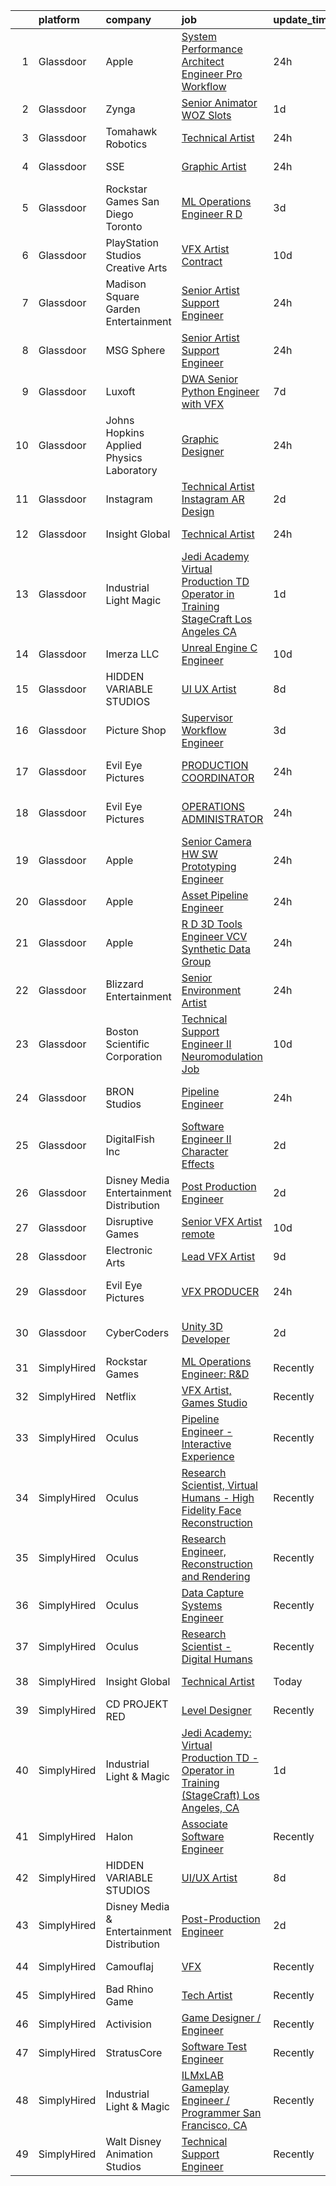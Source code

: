 

|    | platform    | company                                   | job                                                                                                                                                                                                                                                                                                                                                                                                                                                                                                                                                                                                                                                                                                                                                                                                                                                                                                                                                                                                                                                                                                                                                                                                                                                                                                                                                                                      | update_time   | location          |
|---:|:------------|:------------------------------------------|:-----------------------------------------------------------------------------------------------------------------------------------------------------------------------------------------------------------------------------------------------------------------------------------------------------------------------------------------------------------------------------------------------------------------------------------------------------------------------------------------------------------------------------------------------------------------------------------------------------------------------------------------------------------------------------------------------------------------------------------------------------------------------------------------------------------------------------------------------------------------------------------------------------------------------------------------------------------------------------------------------------------------------------------------------------------------------------------------------------------------------------------------------------------------------------------------------------------------------------------------------------------------------------------------------------------------------------------------------------------------------------------------|:--------------|:------------------|
|  1 | Glassdoor   | Apple                                     | [System Performance Architect Engineer   Pro Workflow](https://www.glassdoor.com/partner/jobListing.htm?pos=101&ao=1110586&s=58&guid=000001812d7e2e86b398fb1339e1edf3&src=GD_JOB_AD&t=SR&vt=w&cs=1_77f2e757&cb=1654325653419&jobListingId=1007917013732&cpc=25F7D4ABB6558D0F&jrtk=3-0-1g4mnsblh3c2r001-1g4mnsblujort800-425b4a08dfa18342--6NYlbfkN0BvKrLyj5gPmtZO9T8euul8TCxuuKNOtzRJOomxnwSEodTz2Bc-sPZlavsCvouCU0VSHPprzten8oTxDm_CTNHmgU_b4iqkIoWxZVfjfKUa7bDjt7JRJKUMJMzkDcK_u_H343eKKiYcBKNUY3QWgOaFao4FdJupn8c3CMZGEWEnUKE34Xr2eGFcouG3U5PaP2ZYDfAUcfzVCpogC04yCviYVmRb8ip0XXAlTs8ZAdkvMGUZJ858L2dazgmRuXLBy2LiC8qKnJ3T5832PmeulbD9MZD_XRWrJtKnAWh9Zv4GFpoSgox1fRMOtUAHfRqvcQjVI4DTDtzx0dzMGvtSULqqUYZw1T96s5D2srNrD0_Zd3vochpUZG4Ue87tARLYSzUBwyUl-zSeEyo8zKb8ytuR6yk7-1qTrf67Jvjdahfh3lf4iCVx0e9NGAqd_vQDvAhO-SaJ2whGhaQ8mDpFyifMLGpEo5-VD1j42AsE-XX2ypdQgvGayZrVGTthPwaxJmxWMOEd-9Aje8MXdvkJLSDZMMykqML5BS7zF0e_jx5XK-e9zxNAULGCCPPavZxzM76vmONt_yvUVngNxZK_cKPzhB9ojbK_yD1ofKeB8wGquXnyWU3KOIRUNOGkR_pws6rdqzJzrCfYb4cW4U5Sxp5MguRWoQZVk65gu3LGi34QX9NNIlVu1zkXLsV60togB8CSEU7t0JTIAIBDgafz_wqSTJX_yrjjuw9mFGSF4EILZxXxvmU_IVxezRul3kR0i5rbAKhxTd1eRbGu1l1aiaUl9eC8maM8KIyzMO9vfbiALkDqVj07yUoFLI8vSQpW4p5BtbITBhWmeNMfn25vOFo7pzL3RZQ2yN6d4n-bv_1949WBS11V-kbSp-DqX8kZYapRWoi7TyGVVt6ddB7riwSgcLtU8U1bKMTB3KlKfR0JYyTLijv3h60TRPZATRXeXbZ9kycqHjg6CWxpD0PUaM2SPQd3yuEThds%3D) | 24h           | Portland, OR      |
|  2 | Glassdoor   | Zynga                                     | [Senior Animator   WOZ Slots](https://www.glassdoor.com/partner/jobListing.htm?pos=129&ao=1136043&s=58&guid=000001812d7e2e86b398fb1339e1edf3&src=GD_JOB_AD&t=SR&vt=w&cs=1_8fc5d3c3&cb=1654325653424&jobListingId=1007914666238&jrtk=3-0-1g4mnsblh3c2r001-1g4mnsblujort800-39a5d3eafd938210-)                                                                                                                                                                                                                                                                                                                                                                                                                                                                                                                                                                                                                                                                                                                                                                                                                                                                                                                                                                                                                                                                                             | 1d            | Chicago, IL       |
|  3 | Glassdoor   | Tomahawk Robotics                         | [Technical Artist](https://www.glassdoor.com/partner/jobListing.htm?pos=114&ao=1136043&s=58&guid=000001812d7e2e86b398fb1339e1edf3&src=GD_JOB_AD&t=SR&vt=w&cs=1_905b787e&cb=1654325653420&jobListingId=1007916663748&jrtk=3-0-1g4mnsblh3c2r001-1g4mnsblujort800-f79652c0a49e7ece-)                                                                                                                                                                                                                                                                                                                                                                                                                                                                                                                                                                                                                                                                                                                                                                                                                                                                                                                                                                                                                                                                                                        | 24h           | Melbourne, FL     |
|  4 | Glassdoor   | SSE                                       | [Graphic Artist](https://www.glassdoor.com/partner/jobListing.htm?pos=116&ao=1136043&s=58&guid=000001812d7e2e86b398fb1339e1edf3&src=GD_JOB_AD&t=SR&vt=w&ea=1&cs=1_98d55501&cb=1654325653421&jobListingId=1007916270275&jrtk=3-0-1g4mnsblh3c2r001-1g4mnsblujort800-d088b9a833fc76d4-)                                                                                                                                                                                                                                                                                                                                                                                                                                                                                                                                                                                                                                                                                                                                                                                                                                                                                                                                                                                                                                                                                                     | 24h           | Saint Louis, MO   |
|  5 | Glassdoor   | Rockstar Games San Diego   Toronto        | [ML Operations Engineer  R D](https://www.glassdoor.com/partner/jobListing.htm?pos=111&ao=1136043&s=58&guid=000001812d7e2e86b398fb1339e1edf3&src=GD_JOB_AD&t=SR&vt=w&cs=1_41999c42&cb=1654325653420&jobListingId=1007907907678&jrtk=3-0-1g4mnsblh3c2r001-1g4mnsblujort800-173cdaf018e619cf-)                                                                                                                                                                                                                                                                                                                                                                                                                                                                                                                                                                                                                                                                                                                                                                                                                                                                                                                                                                                                                                                                                             | 3d            | Carlsbad, CA      |
|  6 | Glassdoor   | PlayStation Studios Creative Arts         | [VFX Artist  Contract ](https://www.glassdoor.com/partner/jobListing.htm?pos=124&ao=1136043&s=58&guid=000001812d7e2e86b398fb1339e1edf3&src=GD_JOB_AD&t=SR&vt=w&ea=1&cs=1_1f202d1d&cb=1654325653423&jobListingId=1007889692289&jrtk=3-0-1g4mnsblh3c2r001-1g4mnsblujort800-bada1363746d2f18-)                                                                                                                                                                                                                                                                                                                                                                                                                                                                                                                                                                                                                                                                                                                                                                                                                                                                                                                                                                                                                                                                                              | 10d           | San Diego, CA     |
|  7 | Glassdoor   | Madison Square Garden Entertainment       | [Senior Artist Support Engineer](https://www.glassdoor.com/partner/jobListing.htm?pos=123&ao=1136043&s=58&guid=000001812d7e2e86b398fb1339e1edf3&src=GD_JOB_AD&t=SR&vt=w&cs=1_237938fa&cb=1654325653423&jobListingId=1007916565648&jrtk=3-0-1g4mnsblh3c2r001-1g4mnsblujort800-1ed8146cab154b8d-)                                                                                                                                                                                                                                                                                                                                                                                                                                                                                                                                                                                                                                                                                                                                                                                                                                                                                                                                                                                                                                                                                          | 24h           | Burbank, CA       |
|  8 | Glassdoor   | MSG Sphere                                | [Senior Artist Support Engineer](https://www.glassdoor.com/partner/jobListing.htm?pos=113&ao=1136043&s=58&guid=000001812d7e2e86b398fb1339e1edf3&src=GD_JOB_AD&t=SR&vt=w&cs=1_1015e871&cb=1654325653420&jobListingId=1007916967460&jrtk=3-0-1g4mnsblh3c2r001-1g4mnsblujort800-818073c967240764-)                                                                                                                                                                                                                                                                                                                                                                                                                                                                                                                                                                                                                                                                                                                                                                                                                                                                                                                                                                                                                                                                                          | 24h           | Burbank, CA       |
|  9 | Glassdoor   | Luxoft                                    | [DWA Senior Python Engineer with VFX](https://www.glassdoor.com/partner/jobListing.htm?pos=112&ao=1136043&s=58&guid=000001812d7e2e86b398fb1339e1edf3&src=GD_JOB_AD&t=SR&vt=w&cs=1_2075675c&cb=1654325653420&jobListingId=1007899407069&jrtk=3-0-1g4mnsblh3c2r001-1g4mnsblujort800-5b7b3513b97c7553-)                                                                                                                                                                                                                                                                                                                                                                                                                                                                                                                                                                                                                                                                                                                                                                                                                                                                                                                                                                                                                                                                                     | 7d            | Remote            |
| 10 | Glassdoor   | Johns Hopkins Applied Physics Laboratory  | [Graphic Designer](https://www.glassdoor.com/partner/jobListing.htm?pos=118&ao=1136043&s=58&guid=000001812d7e2e86b398fb1339e1edf3&src=GD_JOB_AD&t=SR&vt=w&cs=1_3e338f00&cb=1654325653421&jobListingId=1007915450048&jrtk=3-0-1g4mnsblh3c2r001-1g4mnsblujort800-21f09bc4b8f9cace-)                                                                                                                                                                                                                                                                                                                                                                                                                                                                                                                                                                                                                                                                                                                                                                                                                                                                                                                                                                                                                                                                                                        | 24h           | Laurel, MD        |
| 11 | Glassdoor   | Instagram                                 | [Technical Artist   Instagram AR Design](https://www.glassdoor.com/partner/jobListing.htm?pos=128&ao=1136043&s=58&guid=000001812d7e2e86b398fb1339e1edf3&src=GD_JOB_AD&t=SR&vt=w&cs=1_60a322b7&cb=1654325653424&jobListingId=1007910880205&jrtk=3-0-1g4mnsblh3c2r001-1g4mnsblujort800-dfe71800a17abd2c-)                                                                                                                                                                                                                                                                                                                                                                                                                                                                                                                                                                                                                                                                                                                                                                                                                                                                                                                                                                                                                                                                                  | 2d            | New York, NY      |
| 12 | Glassdoor   | Insight Global                            | [Technical Artist](https://www.glassdoor.com/partner/jobListing.htm?pos=106&ao=1110586&s=58&guid=000001812d7e2e86b398fb1339e1edf3&src=GD_JOB_AD&t=SR&vt=w&cs=1_8dc7aa29&cb=1654325653419&jobListingId=1007916261202&cpc=6FC5BA77C9A4CD78&jrtk=3-0-1g4mnsblh3c2r001-1g4mnsblujort800-f1ab3080aab884f3--6NYlbfkN0BKkHZu3wF05EeDimN_p6sYpKCMArvwa95YdH7UpkaBCqc7l59ErwqcyE8VoIfttn4PLGdCy0FA0VKHWkY0uX0Nh9h0xkr1KbniCePpChslHze9DjSmMPk1dk_TUjC8Ia8F9ErqHTZGPeT0i8LUOFVmm2TTZm5Vz1O8ns6LR6pE2kTooXN6oME1ZrVrNnPiwN1fBrGytyOu965gKJL5hfbZjdVknPwontCn5ZQ2n3DMDzYMwkOPKBiybR9Y0TUrLNznYok2LzQk1STQtlbBRGWYlpajAg8PaWrEzvQNp0zFQvnxWFSKrVR86-i6QuFNnmnkgv_mvla_0XyX8vyM6OJHEdhKeeNYCMAWKN93QnHC2n5d6WcCzo_O1ywbfa66GwH3fZSwuzqJXV5SH-GdV8vXaFDUObVrh9GdXD2XnlinULqlpNvYE1sCTm6qHEV4GZGIeypsrHQVoUsXou2zC36OywbKE4rGzZ1ZmqSR4fZpe1AZDmYh1isW)                                                                                                                                                                                                                                                                                                                                                                                                                                                                                                                                                   | 24h           | Sunnyvale, CA     |
| 13 | Glassdoor   | Industrial Light   Magic                  | [Jedi Academy  Virtual Production TD   Operator in Training  StageCraft  Los Angeles  CA](https://www.glassdoor.com/partner/jobListing.htm?pos=108&ao=1136043&s=58&guid=000001812d7e2e86b398fb1339e1edf3&src=GD_JOB_AD&t=SR&vt=w&cs=1_ae893f88&cb=1654325653420&jobListingId=1007913121494&jrtk=3-0-1g4mnsblh3c2r001-1g4mnsblujort800-2348b16f03f2df3e-)                                                                                                                                                                                                                                                                                                                                                                                                                                                                                                                                                                                                                                                                                                                                                                                                                                                                                                                                                                                                                                 | 1d            | Los Angeles, CA   |
| 14 | Glassdoor   | Imerza  LLC                               | [Unreal Engine   C   Engineer](https://www.glassdoor.com/partner/jobListing.htm?pos=120&ao=1136043&s=58&guid=000001812d7e2e86b398fb1339e1edf3&src=GD_JOB_AD&t=SR&vt=w&ea=1&cs=1_bd652252&cb=1654325653421&jobListingId=1007889725581&jrtk=3-0-1g4mnsblh3c2r001-1g4mnsblujort800-10aee42739dfba4d-)                                                                                                                                                                                                                                                                                                                                                                                                                                                                                                                                                                                                                                                                                                                                                                                                                                                                                                                                                                                                                                                                                       | 10d           | Remote            |
| 15 | Glassdoor   | HIDDEN VARIABLE STUDIOS                   | [UI UX Artist](https://www.glassdoor.com/partner/jobListing.htm?pos=119&ao=1136043&s=58&guid=000001812d7e2e86b398fb1339e1edf3&src=GD_JOB_AD&t=SR&vt=w&cs=1_27be5b63&cb=1654325653421&jobListingId=1007894264031&jrtk=3-0-1g4mnsblh3c2r001-1g4mnsblujort800-4c6759a2252c06b2-)                                                                                                                                                                                                                                                                                                                                                                                                                                                                                                                                                                                                                                                                                                                                                                                                                                                                                                                                                                                                                                                                                                            | 8d            | Los Angeles, CA   |
| 16 | Glassdoor   | Picture Shop                              | [Supervisor  Workflow Engineer](https://www.glassdoor.com/partner/jobListing.htm?pos=121&ao=1136043&s=58&guid=000001812d7e2e86b398fb1339e1edf3&src=GD_JOB_AD&t=SR&vt=w&ea=1&cs=1_9b9d58e0&cb=1654325653421&jobListingId=1007907540646&jrtk=3-0-1g4mnsblh3c2r001-1g4mnsblujort800-5e6d4a5c1e55dc2d-)                                                                                                                                                                                                                                                                                                                                                                                                                                                                                                                                                                                                                                                                                                                                                                                                                                                                                                                                                                                                                                                                                      | 3d            | Burbank, CA       |
| 17 | Glassdoor   | Evil Eye Pictures                         | [PRODUCTION COORDINATOR](https://www.glassdoor.com/partner/jobListing.htm?pos=127&ao=1136043&s=58&guid=000001812d7e2e86b398fb1339e1edf3&src=GD_JOB_AD&t=SR&vt=w&cs=1_c15a30fa&cb=1654325653424&jobListingId=1007916622688&jrtk=3-0-1g4mnsblh3c2r001-1g4mnsblujort800-4e566b29624dfa0b-)                                                                                                                                                                                                                                                                                                                                                                                                                                                                                                                                                                                                                                                                                                                                                                                                                                                                                                                                                                                                                                                                                                  | 24h           | San Francisco, CA |
| 18 | Glassdoor   | Evil Eye Pictures                         | [OPERATIONS ADMINISTRATOR](https://www.glassdoor.com/partner/jobListing.htm?pos=122&ao=1136043&s=58&guid=000001812d7e2e86b398fb1339e1edf3&src=GD_JOB_AD&t=SR&vt=w&cs=1_c28db7fd&cb=1654325653421&jobListingId=1007916622657&jrtk=3-0-1g4mnsblh3c2r001-1g4mnsblujort800-4efa125d5c9e4f9c-)                                                                                                                                                                                                                                                                                                                                                                                                                                                                                                                                                                                                                                                                                                                                                                                                                                                                                                                                                                                                                                                                                                | 24h           | San Francisco, CA |
| 19 | Glassdoor   | Apple                                     | [Senior Camera HW   SW Prototyping Engineer](https://www.glassdoor.com/partner/jobListing.htm?pos=105&ao=1110586&s=58&guid=000001812d7e2e86b398fb1339e1edf3&src=GD_JOB_AD&t=SR&vt=w&cs=1_73563c7c&cb=1654325653419&jobListingId=1007915320020&cpc=C4A69CCDBB3B9599&jrtk=3-0-1g4mnsblh3c2r001-1g4mnsblujort800-c451f61081ef1523--6NYlbfkN0BvKrLyj5gPmtZO9T8euul8TCxuuKNOtzRJOomxnwSEodTz2Bc-sPZl-XpHqNXOMUgx0mz-G9jGjtQdrFRpNESH4ASYL24Vw9shyoW4aeQkDhJ-57TzvuoINFmVqizyrbvLHlvhr2R0hL7hcP1d0JnEj8wBg78N4sfY00GpK_5SHTZAYx7VW0jJYqwxzMbKBYs7RVnPL2otpHHwocPxB9Uifx7ogT80MjkHt6n1C1bUzd751I808jRtBgj6dxvjkNT4Ymc6KPkPGajFDkYXtaBLeQlQRZn7qPVC9Z7b6GRGx1LucyTs_YAHvDYJU-5mTjOZhImG5siLuoQgDEav6rymGQLAoZ-XTClw_4dTcxDA-VxrZgo5B2rkLCsxz41Moe_Es55el4YFnjfZE3GsCNYFuflnDSLNZBE2BfgcqbnYzLEuBlHt-WufWPSC0mbMsxNbG5uTy3Tf52zmf25PXhj4I6g_IJKwiVKmsP260WaF5_CGavSX6iP7VkKIUhFjRvdrtUvURx24XuricaywUnFpT9aRkTgowDjxPMvmkkuXdMITbOgpsLKFlfpofyNMSf-acW5zv1tRP6f4khecx1yji4g6GmMNVxs5zm_1gLyKYg-1eQLz2dYhn4RyGw32j-DC0j7wDvlmSEndFpw8QR8-uy_bk10YLjZXHOrNVasZ8QbL9LsX_FN0YmT6ZlrH8u-tTejLr_cxOTPEyGApQr302iQua2ILpPAoZZzpFyIuloMgVvZ5VjDBhdSdgUTmEvH_FtO5XAUnGFcLBCyPBlZ_Jp0Xqwu1Z1_A5tIkUfCFIiD0G4HGBbina0qw1bnLoi-FUYUR3IxnOLFJVfNhQXNss1ojYbKjMZ-05iElZJrl1LH7QnRvKRA9_rYEQeh7EFm7zQvePGjzHvYNhX0Nz53Sh2fEds_kYqg2FBzSqoSUol_4gcbow-guKjTh2vF62GE%3D)                                           | 24h           | Newport Beach, CA |
| 20 | Glassdoor   | Apple                                     | [Asset Pipeline Engineer](https://www.glassdoor.com/partner/jobListing.htm?pos=103&ao=1110586&s=58&guid=000001812d7e2e86b398fb1339e1edf3&src=GD_JOB_AD&t=SR&vt=w&cs=1_58e9fc8d&cb=1654325653419&jobListingId=1007917018047&cpc=654405A9B1E0A9F5&jrtk=3-0-1g4mnsblh3c2r001-1g4mnsblujort800-0ed6e745e894b4ba--6NYlbfkN0BvKrLyj5gPmtZO9T8euul8TCxuuKNOtzRJOomxnwSEodTz2Bc-sPZl29JElYHfcoRu0fPF_ZzN6GgihTg8b1qA-bot9D6At0QsazJdGkn7VfxVmD5iJtj01EqnGKpvty4eHvkuQKFcHQDvLreu8mpVc8hYfk0CfeZ42hPxRhW2ZJx6QYIF97GlmO7mRExBVM9rMhprKgi4c2joXTAa0taO0FnkmXKgbQYIVYwEv-cmQYZHjX2dmt1DXwzBjadl-aUx5plVTPBDWQBlZSMHNsuhqoZNqq2fb1cUF-HiuzBrR8WfcWoWCrx-IrWkuHNltYUqinV_al0frQfF8pVaAUVh1oEpDuWJDixmINmgovf5jbKawL5uienphLEDzS1QRQzpw64Lynf59sATuNe6SKvs783yQzWYyUml_qQ4emlXMQWwgKxd9uPsq_0Xool0CwHRInMBA9dFRKbBTYDP_f-ju7AQU_HMPI3AOsCh8ta69_Y21O4XmuHwVrnSRWlw10LJ1lf_BEeL81AqdWsei0qmPYQgSgC7tzjHkAFGXaSGeWHkDWAv1YydWSo-XM4ftkj4UEYTxa-sN_sDwEMfSFvqjhoOvGUcwGdPa246AeT25nCMixApQEEA6K9iof5mTL3JDFXQt60z_LwSngzvkuTeMnkQWvFQTG3eB3bjf5HAKGEfRc6m7KDVCqWCbP0uLIV8m_pyo2t4oO4GVgc3jfoNocKwrkAx2HYCtAkBQ7k3q93VSqK4Bqwo6S-sIc273vjY03qdbfFcKvpQKVJCXbbaGvR3-iwjMgjxkikicBqUJMTkJIj8otJQBaS3q47SzTFMRzpxOJRVKb542OVDV1v6jPCI0is_jj8oBjI2tyXyJsrq1kpMtnFSaqugVUm-1G_asuf08fC7qqIsnV3wWnTqE_OHnL1kI-7IiK9UpB9elu8u3aPBi_kZ)                                                                            | 24h           | Culver City, CA   |
| 21 | Glassdoor   | Apple                                     | [R D 3D Tools Engineer  VCV Synthetic Data Group](https://www.glassdoor.com/partner/jobListing.htm?pos=104&ao=1110586&s=58&guid=000001812d7e2e86b398fb1339e1edf3&src=GD_JOB_AD&t=SR&vt=w&cs=1_f4db3fd4&cb=1654325653419&jobListingId=1007917015737&cpc=155EB9D5185558AF&jrtk=3-0-1g4mnsblh3c2r001-1g4mnsblujort800-a1f60810ab0d9160--6NYlbfkN0BvKrLyj5gPmtZO9T8euul8TCxuuKNOtzRJOomxnwSEodTz2Bc-sPZl8WPllYOnI2gKGmARVlNo3m29rSxfjXdLioDmoKE2AknrPxFcjKCWwuxrhnJxw0LyuCrhpBMZxBFvpiZAu6tr0nzo0lQci0UoxtEwM4oAM_3lq4s0JdO--hIKFuuWOomfbgoT6Vgggr31ALNdNCdLl_eZiZ_Tryp2beikxjP1ue3OtwnSpPoBtZ8V6TYYPw4NxJ7OTtpbslkM_K5-6eyirzXFaJLcgPETdjY8fijKK_Kcsn3Hl_ovn_bZ7gK5mKQImnXn4-POMHyjJ946q55hFO2NYTRUzUXlrvM0q4PXkpNXXab5drmZoe6g5f4XmHX-9bE-zNRiOhiikOWHwGrDNAKhIOLHHmfY7leoSxe59qjDyWE15EoatCc7zP6J50RVhYg3FArySgiiSr7MExJEYcHmDou4ycAMyX-Ci66S9PdW88sKIjtlMK69lqbYoyLlbTs3j9mK5jfBEjnvpDCpX5GVBk9RY7R4uf6sCSCE2h1md2XJNW8064GeTb_6VgmPKrN3CN0MD8zPUxFnSOWXPZvuAmOjxM9hqqax6rkNwXL91WWNbA0-9DjyRDdR5H3BuUJI_dg5D51dKmk8rrblHi3OU2hYbiMIfK79jSxwWjqJ5fJVZTAESm0AsLyOimSsMLbnfxBnX0RKbqyB5D8Lmr9jCeIwU22kbD0l7AacvdKLdYsghgWEowtx5BTUcouKI4n8o80Qg2i1BP0RCOar5BXYzu7kywfP16QEDMC3OiZ3fTcFT6ZYtx3i1st3BlASmKeNwmcLMFITSh3zklgove4ZDi19I9J8nHFeT8KH8i2PQTpYm893MFiW-6g7o1EvBRAvoScUJQzOYQ9CHVRPOqc7ZAYHTDnYLBDjdnNbsW6s15TXQEs9Vc-4hCrPEIhGVokxPVtWu3PlOTIVltGP6GGcVR1afLuk)                    | 24h           | San Diego, CA     |
| 22 | Glassdoor   | Blizzard Entertainment                    | [Senior Environment Artist](https://www.glassdoor.com/partner/jobListing.htm?pos=125&ao=1136043&s=58&guid=000001812d7e2e86b398fb1339e1edf3&src=GD_JOB_AD&t=SR&vt=w&cs=1_4e2467a3&cb=1654325653423&jobListingId=1007917229920&jrtk=3-0-1g4mnsblh3c2r001-1g4mnsblujort800-ba9c9fc29fdca6bd-)                                                                                                                                                                                                                                                                                                                                                                                                                                                                                                                                                                                                                                                                                                                                                                                                                                                                                                                                                                                                                                                                                               | 24h           | Santa Monica, CA  |
| 23 | Glassdoor   | Boston Scientific Corporation             | [Technical Support Engineer II   Neuromodulation Job](https://www.glassdoor.com/partner/jobListing.htm?pos=126&ao=1136043&s=58&guid=000001812d7e2e86b398fb1339e1edf3&src=GD_JOB_AD&t=SR&vt=w&cs=1_71c2509f&cb=1654325653424&jobListingId=1007890514753&jrtk=3-0-1g4mnsblh3c2r001-1g4mnsblujort800-428067770f66e1f3-)                                                                                                                                                                                                                                                                                                                                                                                                                                                                                                                                                                                                                                                                                                                                                                                                                                                                                                                                                                                                                                                                     | 10d           | Valencia, CA      |
| 24 | Glassdoor   | BRON Studios                              | [Pipeline Engineer](https://www.glassdoor.com/partner/jobListing.htm?pos=130&ao=1136043&s=58&guid=000001812d7e2e86b398fb1339e1edf3&src=GD_JOB_AD&t=SR&vt=w&ea=1&cs=1_aa5ca002&cb=1654325653424&jobListingId=1007916628347&jrtk=3-0-1g4mnsblh3c2r001-1g4mnsblujort800-8adc4f9b7de14716-)                                                                                                                                                                                                                                                                                                                                                                                                                                                                                                                                                                                                                                                                                                                                                                                                                                                                                                                                                                                                                                                                                                  | 24h           | Los Angeles, CA   |
| 25 | Glassdoor   | DigitalFish  Inc                          | [Software Engineer II   Character Effects](https://www.glassdoor.com/partner/jobListing.htm?pos=109&ao=1136043&s=58&guid=000001812d7e2e86b398fb1339e1edf3&src=GD_JOB_AD&t=SR&vt=w&ea=1&cs=1_439f16f5&cb=1654325653420&jobListingId=1007911690931&jrtk=3-0-1g4mnsblh3c2r001-1g4mnsblujort800-70e4133aad69f5a2-)                                                                                                                                                                                                                                                                                                                                                                                                                                                                                                                                                                                                                                                                                                                                                                                                                                                                                                                                                                                                                                                                           | 2d            | Remote            |
| 26 | Glassdoor   | Disney Media   Entertainment Distribution | [Post Production Engineer](https://www.glassdoor.com/partner/jobListing.htm?pos=102&ao=1110586&s=58&guid=000001812d7e2e86b398fb1339e1edf3&src=GD_JOB_AD&t=SR&vt=w&cs=1_7941d6d7&cb=1654325653419&jobListingId=1007911248786&cpc=8CDBB1EC89CF7160&jrtk=3-0-1g4mnsblh3c2r001-1g4mnsblujort800-efdc1fb395cebc38--6NYlbfkN0DAFTyt7pbDCC2JPO79CSdi1dIb81yjczP5qsKcZIxgiYm3-7g-689UM0rgypL64coMuLnBJ-EWqceQaljz2kXjMo8cFIJJoaBJZReh5GygYjyhW8CDJtPSNMFpCMiLJk_g6SpDCc5zrXZ-lOPdqxVTGFfE91sUhI_d1_Zb0mDWHf6ITneiYvaWUtkZKKRsSMwd46zDl5b5ui9Jfnkt3ZY7N8teza-5dgFljoIoXcmJWYvPcHU17wf2Si0HVa80tRs5EoWD8-M-a0Y_dLEWuC1cZ5A74cZjTsev-NhMTKvanhV7mczYFT_orNx1LhRqVY61DSD3V55dXeV4oVvipJo-zEMJ-BqAc8ldExXMKMARO06xiuo1jIQMwlzOnGFxBmHDhjV854vI4FYCJ-pFcf9Wwbi26RbzTW16Kuo4IpVvcyRpt7YSxm2YxYTJVDCo-7oERK4-P7MPsg%3D%3D)                                                                                                                                                                                                                                                                                                                                                                                                                                                                                                                                                                               | 2d            | Los Angeles, CA   |
| 27 | Glassdoor   | Disruptive Games                          | [Senior VFX Artist  remote ](https://www.glassdoor.com/partner/jobListing.htm?pos=115&ao=1136043&s=58&guid=000001812d7e2e86b398fb1339e1edf3&src=GD_JOB_AD&t=SR&vt=w&ea=1&cs=1_1f16bd66&cb=1654325653420&jobListingId=1007890195909&jrtk=3-0-1g4mnsblh3c2r001-1g4mnsblujort800-ca33f251a7fe72e9-)                                                                                                                                                                                                                                                                                                                                                                                                                                                                                                                                                                                                                                                                                                                                                                                                                                                                                                                                                                                                                                                                                         | 10d           | Remote            |
| 28 | Glassdoor   | Electronic Arts                           | [Lead VFX Artist](https://www.glassdoor.com/partner/jobListing.htm?pos=117&ao=1136043&s=58&guid=000001812d7e2e86b398fb1339e1edf3&src=GD_JOB_AD&t=SR&vt=w&cs=1_8e959bc5&cb=1654325653421&jobListingId=1007893634681&jrtk=3-0-1g4mnsblh3c2r001-1g4mnsblujort800-3a8b9d5b68e1e55e-)                                                                                                                                                                                                                                                                                                                                                                                                                                                                                                                                                                                                                                                                                                                                                                                                                                                                                                                                                                                                                                                                                                         | 9d            | Seattle, WA       |
| 29 | Glassdoor   | Evil Eye Pictures                         | [VFX PRODUCER](https://www.glassdoor.com/partner/jobListing.htm?pos=110&ao=1136043&s=58&guid=000001812d7e2e86b398fb1339e1edf3&src=GD_JOB_AD&t=SR&vt=w&cs=1_2f552e7b&cb=1654325653420&jobListingId=1007916622664&jrtk=3-0-1g4mnsblh3c2r001-1g4mnsblujort800-93508bfc7dac4429-)                                                                                                                                                                                                                                                                                                                                                                                                                                                                                                                                                                                                                                                                                                                                                                                                                                                                                                                                                                                                                                                                                                            | 24h           | San Francisco, CA |
| 30 | Glassdoor   | CyberCoders                               | [Unity 3D Developer](https://www.glassdoor.com/partner/jobListing.htm?pos=107&ao=1110586&s=58&guid=000001812d7e2e86b398fb1339e1edf3&src=GD_JOB_AD&t=SR&vt=w&ea=1&cs=1_53afea13&cb=1654325653420&jobListingId=1007910345773&cpc=8795CF9063CD573D&jrtk=3-0-1g4mnsblh3c2r001-1g4mnsblujort800-9a20e9641637c9a4--6NYlbfkN0CpFJQzrgRR8WqXWK1qKKEqALWJw739KlKqr2H-MSI4eoBlI4EFrmor2FYZMP3muM3gKtSVVRGDvvrClVyOggM5xbj5W3kO_sCg4NG8z4Lpbwlwm9R2f-2lUWbizLbqAAsY_WPOqvzQ2AXTw4xu2rd__lBrzfY__D-1jlxQ1WE6zMlzzuAT9SXj0DIgZNNWxzjqDuJoHMez2VWtM5Rd0GHi0dA5zMMPmgz8Dcjy2GaJa40uc9AmdTynD29GFYpHlSIWqiiwix2CLSFNl8Hge3wsVtjYRuRUAEh1_5QTP58HgG6apF7YiWrH9tvnnRxcwUmkTHbtUhZqw6fIQSZesH7KaRN_ZUe2ZmGoSYG1bwDDcxAHH4DRUQsrfvNjcBh83uI_gAUnD_KKor3YSQk14E5yqdA8nl395vRCEDaDlZFBazjDeHstKy69qcdIst2RkUIXyeRc5h3Ig1zOQLJcwYlA7a12XdFpoAG9ZuDdLGWs9tfD0eq6Twh5jQylfJDNPppRiav8qwKHGF_xkSqJbIiiGPgXf5MTY0fWgRLMp3bcxnLCIfrCNnWpVUbjzMP-FHDUWWRgVEEUWdeKxQrmSlqhk5nLtnjzWNZ-XcHqQEPx86fWtX41zH6YliJLFlLEbT-EfueUUqwO34Fl8SDhAJXljGW92_nX6HRQ7Lf9vprcnMY6ooDzkXyFX5i-cU56A9HizgaOEn71hNySWcKo4bJezx7ZeGucJFCXIJIcgOs8gTtkdb3JS5kV6YVsTW8INpIrobls61VMGjBX3USoYtzo2zM5HX2Qct3HuiXJuhfuyjNuKpIuo_C8yNiaY5rhhI2ksYWJ0aSm5W216f5uxHqJDjwFSa2jDeISMuF8aknzg29ypnCXTvrDEVT0-ZgWgOkmK70hodW5hkMroMAfXky8MKZTs7iZoqh84RiGk2Zp4iPmm46N_ZnoH5CyKaH7Gs4F6GizdznGohg0_c5JjQ1q)                                            | 2d            | Los Angeles, CA   |
| 31 | SimplyHired | Rockstar Games                            | [ML Operations Engineer: R&D](https://www.simplyhired.com/job/4UqlRtnLgoaGMicsjYesIr1pOsvzIkP6eOaM6e0xWXRYodvM_Zhi2w?q=vfx+engineer)                                                                                                                                                                                                                                                                                                                                                                                                                                                                                                                                                                                                                                                                                                                                                                                                                                                                                                                                                                                                                                                                                                                                                                                                                                                     | Recently      | Carlsbad, CA      |
| 32 | SimplyHired | Netflix                                   | [VFX Artist, Games Studio](https://www.simplyhired.com/job/yZzaIP6yHguF-mhsPAMWt5U0Wg9-ObCmh59cr13zFSViAE3-VUXpSA?q=vfx+engineer)                                                                                                                                                                                                                                                                                                                                                                                                                                                                                                                                                                                                                                                                                                                                                                                                                                                                                                                                                                                                                                                                                                                                                                                                                                                        | Recently      | Remote            |
| 33 | SimplyHired | Oculus                                    | [Pipeline Engineer - Interactive Experience](https://www.simplyhired.com/job/54GYbBlhM5iegHYrRHpNoXcxKPNjeBHfiKJFAF-4WmFMbFB9zcAVNQ?q=vfx+engineer)                                                                                                                                                                                                                                                                                                                                                                                                                                                                                                                                                                                                                                                                                                                                                                                                                                                                                                                                                                                                                                                                                                                                                                                                                                      | Recently      | Sausalito, CA     |
| 34 | SimplyHired | Oculus                                    | [Research Scientist, Virtual Humans - High Fidelity Face Reconstruction](https://www.simplyhired.com/job/Onnbd4ASEB3NBos7oSKuETOv-r2Vl3NPqJYenWgGBQrNlD1A9kkgtQ?q=vfx+engineer)                                                                                                                                                                                                                                                                                                                                                                                                                                                                                                                                                                                                                                                                                                                                                                                                                                                                                                                                                                                                                                                                                                                                                                                                          | Recently      | Sausalito, CA     |
| 35 | SimplyHired | Oculus                                    | [Research Engineer, Reconstruction and Rendering](https://www.simplyhired.com/job/tAo2AcurdoYQR3sxn8p9XmMob7z3USQYkxagUO9y174YjMFL8e7wqw?q=vfx+engineer)                                                                                                                                                                                                                                                                                                                                                                                                                                                                                                                                                                                                                                                                                                                                                                                                                                                                                                                                                                                                                                                                                                                                                                                                                                 | Recently      | Sausalito, CA     |
| 36 | SimplyHired | Oculus                                    | [Data Capture Systems Engineer](https://www.simplyhired.com/job/ZDj3SK5nkD8O6KjVqqfAQu3GLmx7-K6geyMvrRTAZudejMbv13_nHQ?q=vfx+engineer)                                                                                                                                                                                                                                                                                                                                                                                                                                                                                                                                                                                                                                                                                                                                                                                                                                                                                                                                                                                                                                                                                                                                                                                                                                                   | Recently      | Sausalito, CA     |
| 37 | SimplyHired | Oculus                                    | [Research Scientist - Digital Humans](https://www.simplyhired.com/job/QTz-jEc3Oj2SQEXmG0XD_l0p3nHdNtytgfufTU1bRuTCSNFDUWilOQ?q=vfx+engineer)                                                                                                                                                                                                                                                                                                                                                                                                                                                                                                                                                                                                                                                                                                                                                                                                                                                                                                                                                                                                                                                                                                                                                                                                                                             | Recently      | Sausalito, CA     |
| 38 | SimplyHired | Insight Global                            | [Technical Artist](https://www.simplyhired.com/job/Oql5hW9uBW39_KmqZ4mci3Uu2yIhuNP2tQRRwRQn2QwpAb-ZIeq1xA?q=vfx+engineer)                                                                                                                                                                                                                                                                                                                                                                                                                                                                                                                                                                                                                                                                                                                                                                                                                                                                                                                                                                                                                                                                                                                                                                                                                                                                | Today         | Sunnyvale, CA     |
| 39 | SimplyHired | CD PROJEKT RED                            | [Level Designer](https://www.simplyhired.com/job/CmzPF2m9J_gV0nCLy7zW4LfA6hUxtfLJ5jgxnwfdS909_5kRiqbxmw?q=vfx+engineer)                                                                                                                                                                                                                                                                                                                                                                                                                                                                                                                                                                                                                                                                                                                                                                                                                                                                                                                                                                                                                                                                                                                                                                                                                                                                  | Recently      | Boston, MA        |
| 40 | SimplyHired | Industrial Light & Magic                  | [Jedi Academy: Virtual Production TD - Operator in Training (StageCraft) Los Angeles, CA](https://www.simplyhired.com/job/F7cGtdI0OiHdC1VEu11NJiAYFjM7CcHTeiA2Jm3YZbDgy6YIdSJf3g?q=vfx+engineer)                                                                                                                                                                                                                                                                                                                                                                                                                                                                                                                                                                                                                                                                                                                                                                                                                                                                                                                                                                                                                                                                                                                                                                                         | 1d            | Los Angeles, CA   |
| 41 | SimplyHired | Halon                                     | [Associate Software Engineer](https://www.simplyhired.com/job/QfpjhUfc7pCHcnCmJZn0TwL70V58y1gN-eYqy0-U7ieXnfp22xX3hw?q=vfx+engineer)                                                                                                                                                                                                                                                                                                                                                                                                                                                                                                                                                                                                                                                                                                                                                                                                                                                                                                                                                                                                                                                                                                                                                                                                                                                     | Recently      | Santa Monica, CA  |
| 42 | SimplyHired | HIDDEN VARIABLE STUDIOS                   | [UI/UX Artist](https://www.simplyhired.com/job/L82FQED4ksDo2ZwK6VztEHLjFNO1tn2PTbiNGdjI1ww4Bj4QFDVjSQ?q=vfx+engineer)                                                                                                                                                                                                                                                                                                                                                                                                                                                                                                                                                                                                                                                                                                                                                                                                                                                                                                                                                                                                                                                                                                                                                                                                                                                                    | 8d            | Los Angeles, CA   |
| 43 | SimplyHired | Disney Media & Entertainment Distribution | [Post-Production Engineer](https://www.simplyhired.com/job/cftqAklSUewLplV_tUGkyOPvCAzEuajJmbarJA3msIb5VlvF0nmbLQ?q=vfx+engineer)                                                                                                                                                                                                                                                                                                                                                                                                                                                                                                                                                                                                                                                                                                                                                                                                                                                                                                                                                                                                                                                                                                                                                                                                                                                        | 2d            | Los Angeles, CA   |
| 44 | SimplyHired | Camouflaj                                 | [VFX](https://www.simplyhired.com/job/xZQA6n7s6gQI6DeYouw-qK4Q6L_bMQeG2ISjx3BsxLPYW1q78BtYYA?q=vfx+engineer)                                                                                                                                                                                                                                                                                                                                                                                                                                                                                                                                                                                                                                                                                                                                                                                                                                                                                                                                                                                                                                                                                                                                                                                                                                                                             | Recently      | Bellevue, WA      |
| 45 | SimplyHired | Bad Rhino Game                            | [Tech Artist](https://www.simplyhired.com/job/0C3TH94cACCAw7k2kAqZhziKups_B_7dNO5KDpw05p6ni5ZI5LFMdg?q=vfx+engineer)                                                                                                                                                                                                                                                                                                                                                                                                                                                                                                                                                                                                                                                                                                                                                                                                                                                                                                                                                                                                                                                                                                                                                                                                                                                                     | Recently      | Remote            |
| 46 | SimplyHired | Activision                                | [Game Designer / Engineer](https://www.simplyhired.com/job/mvyJVImSNkRNGU7RQRq9NK4bP0WyGwVdbqKTESj9aJHphHk9dScNEg?q=vfx+engineer)                                                                                                                                                                                                                                                                                                                                                                                                                                                                                                                                                                                                                                                                                                                                                                                                                                                                                                                                                                                                                                                                                                                                                                                                                                                        | Recently      | Austin, TX        |
| 47 | SimplyHired | StratusCore                               | [Software Test Engineer](https://www.simplyhired.com/job/aOGYDGVDK83Hz36mzFZncYUNgGThbRe4d03IXfkihr8svAuEQu1e3g?q=vfx+engineer)                                                                                                                                                                                                                                                                                                                                                                                                                                                                                                                                                                                                                                                                                                                                                                                                                                                                                                                                                                                                                                                                                                                                                                                                                                                          | Recently      | Seattle, WA       |
| 48 | SimplyHired | Industrial Light & Magic                  | [ILMxLAB Gameplay Engineer / Programmer San Francisco, CA](https://www.simplyhired.com/job/9zWEc99PG2amVQToeWfiBPXTQLFuFAGCdpdMHqohupvYaOcEPsR5zg?q=vfx+engineer)                                                                                                                                                                                                                                                                                                                                                                                                                                                                                                                                                                                                                                                                                                                                                                                                                                                                                                                                                                                                                                                                                                                                                                                                                        | Recently      | San Francisco, CA |
| 49 | SimplyHired | Walt Disney Animation Studios             | [Technical Support Engineer](https://www.simplyhired.com/job/yzrZ4_ISv3Z-KQ1cbaSDrI92DZiQBX4A6_40E_P_gHmTUl3aF9m5kA?q=vfx+engineer)                                                                                                                                                                                                                                                                                                                                                                                                                                                                                                                                                                                                                                                                                                                                                                                                                                                                                                                                                                                                                                                                                                                                                                                                                                                      | Recently      | Burbank, CA       |
